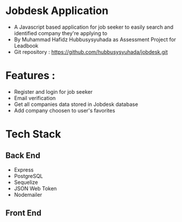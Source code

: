 # Jobdesk Application
- A Javascript based application for job seeker to easily search and identified company they're applying to
- By Muhammad Hafidz Hubbusysyuhada as Assessment Project for Leadbook
- Git repository : https://github.com/hubbusysyuhada/jobdesk.git
  
# Features :
 - Register and login for job seeker
 - Email verification
 - Get all companies data stored in Jobdesk database
 - Add company choosen to user's favorites

 # Tech Stack
 ## Back End
 - Express
 - PostgreSQL
 - Sequelize
 - JSON Web Token
 - Nodemailer

 ## Front End